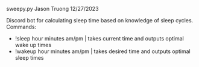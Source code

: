 sweepy.py
Jason Truong
12/27/2023

Discord bot for calculating sleep time based on knowledge of sleep cycles.
Commands:
- !sleep hour minutes am/pm | takes current time and outputs optimal wake up times
- !wakeup hour minutes am/pm | takes desired time and outputs optimal sleep times
